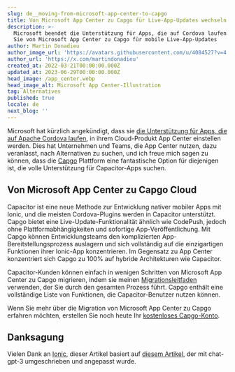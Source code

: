```yaml
---
slug: de__moving-from-microsoft-app-center-to-capgo
title: Von Microsoft App Center zu Capgo für Live-App-Updates wechseln
description: >-
  Microsoft beendet die Unterstützung für Apps, die auf Cordova laufen. Wechseln
  Sie von Microsoft App Center zu Capgo für mobile Live-App-Updates
author: Martin Donadieu
author_image_url: 'https://avatars.githubusercontent.com/u/4084527?v=4'
author_url: 'https://x.com/martindonadieu'
created_at: 2022-03-21T00:00:00.000Z
updated_at: 2023-06-29T00:00:00.000Z
head_image: /app_center.webp
head_image_alt: Microsoft App Center-Illustration
tag: Alternatives
published: true
locale: de
next_blog: ''
---
```


Microsoft hat kürzlich angekündigt, dass sie [die Unterstützung für Apps, die auf Apache Cordova laufen](https://devblogs.microsoft.com/appcenter/announcing-apache-cordova-retirement/), in ihrem Cloud-Produkt App Center einstellen werden. Dies hat Unternehmen und Teams, die App Center nutzen, dazu veranlasst, nach Alternativen zu suchen, und ich freue mich sagen zu können, dass die [Capgo](https://capgo.app/) Plattform eine fantastische Option für diejenigen ist, die volle Unterstützung für Capacitor-Apps suchen.

## Von Microsoft App Center zu Capgo Cloud

Capacitor ist eine neue Methode zur Entwicklung nativer mobiler Apps mit Ionic, und die meisten Cordova-Plugins werden in Capacitor unterstützt. Capgo bietet eine Live-Update-Funktionalität ähnlich wie CodePush, jedoch ohne Plattformabhängigkeiten und sofortige App-Veröffentlichung. Mit Capgo können Entwicklungsteams den komplizierten App-Bereitstellungsprozess auslagern und sich vollständig auf die einzigartigen Funktionen ihrer Ionic-App konzentrieren. Im Gegensatz zu App Center konzentriert sich Capgo zu 100% auf hybride Architekturen wie Capacitor.

Capacitor-Kunden können einfach in wenigen Schritten von Microsoft App Center zu Capgo migrieren, indem sie meinen [Migrationsleitfaden](https://capgo.app/blog/appcenter-migration/) verwenden, der Sie durch den gesamten Prozess führt. Capgo enthält eine vollständige Liste von Funktionen, die Capacitor-Benutzer nutzen können.

Wenn Sie mehr über die Migration von Microsoft App Center zu Capgo erfahren möchten, erstellen Sie noch heute Ihr [kostenloses Capgo-Konto](/register/).

## Danksagung

Vielen Dank an [Ionic](https://ionic.com/), dieser Artikel basiert auf [diesem Artikel](https://ionic.io/blog/moving-from-microsoft-app-center-to-ionic-appflow/), der mit chat-gpt-3 umgeschrieben und angepasst wurde.